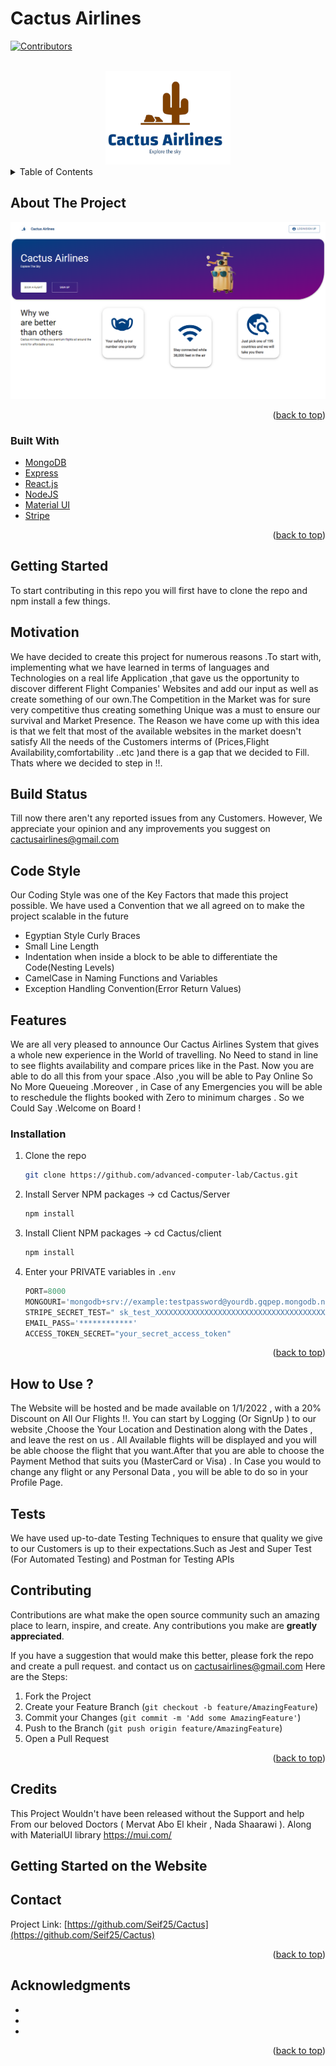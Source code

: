 # Cactus Airlines
<div id="top"></div>


[![Contributors][contributors-shield]][contributors-url]




<!-- PROJECT LOGO -->
<br />
<div align="center">
  <a href="https://github.com/Seif25/Cactus">
    <img src="client/src/logo4.png" alt="Logo" width="200" height="150">
  </a>
</div>



<!-- TABLE OF CONTENTS -->
<details>
  <summary>Table of Contents</summary>
  <ol>
    <li>
      <a href="#about-the-project">About The Project</a>
      <ul>
        <li><a href="#built-with">Built With</a></li>
      </ul>
    </li>
    <li>
      <a href="#getting-started">Getting Started</a>
      <ul>
        <li><a href="#installation">Installation</a></li>
      </ul>
    </li>
    <li><a href="#usage">Usage</a></li>
    <li><a href="#contributing">Contributing</a></li>
    <li><a href="#contact">Contact</a></li>
    <li><a href="#acknowledgments">Acknowledgments</a></li>
  </ol>
</details>



<!-- ABOUT THE PROJECT -->
## About The Project

<div align="center">
  <a href="https://github.com/Seif25/Cactus">
    <img src="https://github.com/advanced-computer-lab/Cactus/blob/866c1e61bfd1be510949de72280898f91b9bac0b/Cactus%20Airlines%20-%20Google%20Chrome%2025_12_2021%2011_45_29%20AM.png" alt="Homepage">
  </a>
</div>


<p align="right">(<a href="#top">back to top</a>)</p>



### Built With

* [MongoDB](https://mongodb.com)
* [Express](https://expressjs.com)
* [React.js](https://reactjs.org/)
* [NodeJS](https://nodejs.com)
* [Material UI](https://mui.com)
* [Stripe](https://stripe.com)

<p align="right">(<a href="#top">back to top</a>)</p>



<!-- GETTING STARTED -->
## Getting Started

To start contributing in this repo you will first have to clone the repo and npm install a few things.

## Motivation

We have decided to create this project for numerous reasons .To start with, implementing
what we have learned in terms of languages and Technologies on a real life Application ,that gave us the opportunity to discover different Flight Companies' Websites 
and add our input as well as create something of our own.The Competition in the Market was for sure very competitive thus creating something Unique was a must to ensure our survival and Market Presence.
The Reason we have come up with this idea is that we felt that most of the available websites in the market doesn't 
satisfy All the needs of the Customers interms of (Prices,Flight Availability,comfortability ..etc )and there is a gap that we decided to Fill. Thats where we decided to step in !!.

## Build Status
Till now there aren't any reported issues from any Customers. However, We appreciate your opinion and any improvements you suggest on cactusairlines@gmail.com

## Code Style 
Our Coding Style was one of the Key Factors that made this project possible. We have used a Convention that we all agreed on to make the project scalable in the future 
* Egyptian Style Curly Braces
* Small Line Length
* Indentation when inside a block to be able to differentiate the Code(Nesting Levels)
* CamelCase in Naming Functions and Variables
* Exception Handling Convention(Error Return Values)

## Features
We are all very pleased to announce Our Cactus Airlines System that gives a whole new experience in the World of travelling. No Need to stand in line to see flights availability and compare prices like in the Past. Now you are able to do all this from your space .Also ,you will be able to Pay Online So No More Queueing  .Moreover , in Case of any Emergencies you will be able to reschedule the flights booked with Zero to minimum charges . So we Could Say .Welcome on Board ! 


### Installation

1. Clone the repo
   ```sh
   git clone https://github.com/advanced-computer-lab/Cactus.git
   ```
2. Install Server NPM packages -> cd Cactus/Server
   ```sh
   npm install
   ```
3. Install Client NPM packages -> cd Cactus/client
    ```sh
   npm install
   ```
4. Enter your PRIVATE variables in `.env`
   ```js
   PORT=8000
   MONGOURI='mongodb+srv://example:testpassword@yourdb.gqpep.mongodb.net/YourDB?retryWrites=true&w=majority'
   STRIPE_SECRET_TEST=" sk_test_XXXXXXXXXXXXXXXXXXXXXXXXXXXXXXXXXXXXXXXXXXXXXXXXXXXXXXXXXXXXXXXXXXXXXXXXXXX"
   EMAIL_PASS='************'
   ACCESS_TOKEN_SECRET="your_secret_access_token"
   ```

<p align="right">(<a href="#top">back to top</a>)</p>

## How to Use ?
The Website will be hosted and be made available on 1/1/2022 , with a 20% Discount on All Our Flights !!. You can start by Logging (Or SignUp ) to our website ,Choose the Your Location and Destination along with the Dates , and leave the rest on us . All Available flights will be displayed and you will be able choose the flight that you want.After that you are able to choose the Payment Method that suits you (MasterCard or Visa) . In Case you would to change any flight or any Personal Data , you will be able to do so in your Profile Page.


## Tests
We have used up-to-date Testing Techniques to ensure that quality we give to our Customers is up to their expectations.Such as Jest and Super Test (For Automated Testing) and Postman for Testing APIs 


<!-- CONTRIBUTING -->
## Contributing

Contributions are what make the open source community such an amazing place to learn, inspire, and create. Any contributions you make are **greatly appreciated**.

If you have a suggestion that would make this better, please fork the repo and create a pull request. and contact us on cactusairlines@gmail.com
Here are the Steps:
1. Fork the Project
2. Create your Feature Branch (`git checkout -b feature/AmazingFeature`)
3. Commit your Changes (`git commit -m 'Add some AmazingFeature'`)
4. Push to the Branch (`git push origin feature/AmazingFeature`)
5. Open a Pull Request

<p align="right">(<a href="#top">back to top</a>)</p>


<!-- GETTING STARTED ON THE SITE -->

## Credits 
This Project Wouldn't have been released without the Support and help From our beloved Doctors ( Mervat Abo El kheir , Nada Shaarawi ). Along with MaterialUI library https://mui.com/


## Getting Started on the Website

<!-- CONTACT -->
## Contact

Project Link: [https://github.com/Seif25/Cactus](https://github.com/Seif25/Cactus)

<p align="right">(<a href="#top">back to top</a>)</p>



<!-- ACKNOWLEDGMENTS -->

## Acknowledgments

* []()
* []()
* []()

<p align="right">(<a href="#top">back to top</a>)</p>



<!-- MARKDOWN LINKS & IMAGES -->
<!-- https://www.markdownguide.org/basic-syntax/#reference-style-links -->
[contributors-shield]: https://img.shields.io/github/contributors/Seif25/Cactus.svg?style=for-the-badge
[contributors-url]: https://github.com/Seif25/Cactus/graphs/contributors
